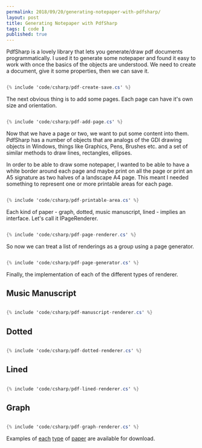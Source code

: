 ```yaml
---
permalink: 2018/09/20/generating-notepaper-with-pdfsharp/
layout: post
title: Generating Notepaper with PdfSharp
tags: [ code ]
published: true
---
```


PdfSharp is a lovely library that lets you generate/draw pdf documents programmatically. I used it to generate some notepaper and found it 
easy to work with once the basics of the objects are understood. We need to create a document, give it some properties, then we can save it. 

~~~csharp 

{% include 'code/csharp/pdf-create-save.cs' %}

~~~

The next obvious thing is to add some pages. Each page can have it's own size and orientation.


~~~csharp 

{% include 'code/csharp/pdf-add-page.cs' %}

~~~

Now that we have a page or two, we want to put some content into them. PdfSharp has a number of objects that are analogs of the GDI drawing 
objects in Windows, things like Graphics, Pens, Brushes etc. and a set of similar methods to draw lines, rectangles, ellipses. 

In order to be able to draw some notepaper, I wanted to be able to have a white border around each page and maybe print on all the page or 
print an A5 signature as two halves of a landscape A4 page. This meant I needed something to represent one or more printable areas for each page.

~~~csharp 

{% include 'code/csharp/pdf-printable-area.cs' %}

~~~

Each kind of paper - graph, dotted, music manuscript, lined - implies an interface. Let's call it IPageRenderer.

~~~csharp 

{% include 'code/csharp/pdf-page-renderer.cs' %}

~~~

So now we can treat a list of renderings as a group using a page generator. 

~~~csharp 

{% include 'code/csharp/pdf-page-generator.cs' %}

~~~

Finally, the implementation of each of the different types of renderer.


## Music Manuscript


~~~csharp 

{% include 'code/csharp/pdf-manuscript-renderer.cs' %}

~~~


## Dotted

 
~~~csharp 

{% include 'code/csharp/pdf-dotted-renderer.cs' %}

~~~


## Lined 


~~~csharp 

{% include 'code/csharp/pdf-lined-renderer.cs' %}

~~~


## Graph


~~~csharp 

{% include 'code/csharp/pdf-graph-renderer.cs' %}

~~~

Examples of <a href="/downloads/Dotted-a4-portrait.pdf" alt="dotted">each<a/> 
<a href="/downloads/Graph-a4-portrait.pdf" alt="graph">type<a/> of 
<a href="/downloads/Manuscript-a4-portrait.pdf" alt="manuscript">paper<a/> are available for download.

